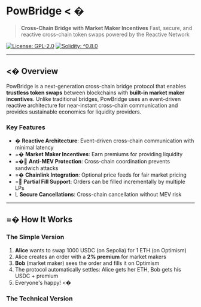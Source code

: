 # PowBridge <	�

> **Cross-Chain Bridge with Market Maker Incentives**
> Fast, secure, and reactive cross-chain token swaps powered by the Reactive Network

[![License: GPL-2.0](https://img.shields.io/badge/License-GPL%202.0-blue.svg)](LICENSE)
[![Solidity: ^0.8.0](https://img.shields.io/badge/Solidity-%5E0.8.0-orange)](https://soliditylang.org/)

---

## <� Overview

PowBridge is a next-generation cross-chain bridge protocol that enables **trustless token swaps** between blockchains with **built-in market maker incentives**. Unlike traditional bridges, PowBridge uses an event-driven reactive architecture for near-instant cross-chain communication and provides sustainable economics for liquidity providers.

### Key Features

- � **Reactive Architecture**: Event-driven cross-chain communication with minimal latency
- =� **Market Maker Incentives**: Earn premiums for providing liquidity
- =� **Anti-MEV Protection**: Cross-chain coordination prevents sandwich attacks
- =� **Chainlink Integration**: Optional price feeds for fair market pricing
- = **Partial Fill Support**: Orders can be filled incrementally by multiple LPs
- L **Secure Cancellations**: Cross-chain cancellation without MEV risk

---

## =� How It Works

### The Simple Version

1. **Alice** wants to swap 1000 USDC (on Sepolia) for 1 ETH (on Optimism)
2. Alice creates an order with a **2% premium** for market makers
3. **Bob** (market maker) sees the order and fills it on Optimism
4. The protocol automatically settles: Alice gets her ETH, Bob gets his USDC + premium
5. Everyone's happy! <�

### The Technical Version

```
